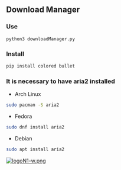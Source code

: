## Download Manager 
### Use
```
python3 downloadManager.py
```
### Install
```sh
pip install colored bullet
```
### It is necessary to have aria2 installed
* Arch Linux
```sh
sudo pacman -S aria2  
```
* Fedora
```sh
sudo dnf install aria2
```
* Debian
```sh
sudo apt install aria2
```
[![logoN1-w.png](https://i.postimg.cc/bvwkKP8Y/logoN1-w.png)](https://github.com/Hec98)
